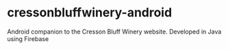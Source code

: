 # cressonbluffwinery-android
Android companion to the Cresson Bluff Winery website. Developed in Java using Firebase 
